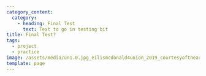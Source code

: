 ```yaml
---
category_content:
  category:
    - heading: Final Test
      text: Text to go in testing bit
title: Final Test?
tags:
  - project
  - practice
image: /assets/media/un1.0.jpg_eilismcdonald4union_2019_courtesyoftheartist-enlarged-.jpg
template: page
---
```

